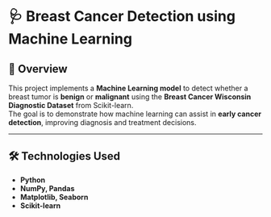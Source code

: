 # 🩺 Breast Cancer Detection using Machine Learning

## 📖 Overview
This project implements a **Machine Learning model** to detect whether a breast tumor is **benign** or **malignant** using the **Breast Cancer Wisconsin Diagnostic Dataset** from Scikit-learn.  
The goal is to demonstrate how machine learning can assist in **early cancer detection**, improving diagnosis and treatment decisions.

---

## 🛠️ Technologies Used
- **Python**
- **NumPy, Pandas** 
- **Matplotlib, Seaborn** 
- **Scikit-learn** 
